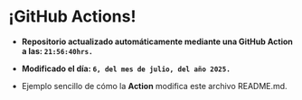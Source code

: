 # ¡GitHub Actions!
* **Repositorio actualizado automáticamente mediante una GitHub Action a las: `21:56:40hrs.`**
* **Modificado el día: `6, del mes de julio, del año 2025.`**

* Ejemplo sencillo de cómo la **Action** modifica este archivo README.md.
